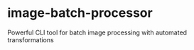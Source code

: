 # image-batch-processor
Powerful CLI tool for batch image processing with automated transformations
